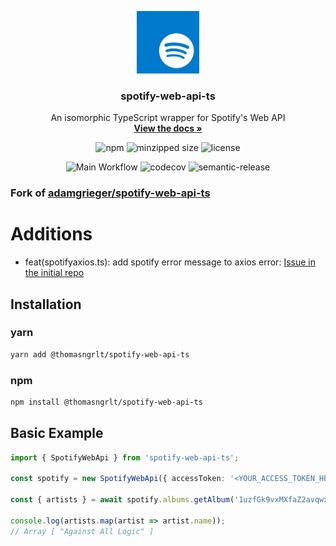 <p align="center">
  <a href="https://github.com/thomas-Negrault/spotify-web-api-ts">
    <img src="assets/logo.svg" height="100">
  </a>

  <h3 align="center">spotify-web-api-ts</h3>

  <p align="center">
    An isomorphic TypeScript wrapper for Spotify's Web API
    <br />
    <a href="https://thomas-negrault.github.io/spotify-web-api-ts/"><strong>View the docs »</strong></a>
    <br />
    <p align="center">
          <img alt="npm" src="https://badgen.net/npm/v/@thomasngrlt/spotify-web-api-ts"/>
      <img alt="minzipped size" src="https://badgen.net/bundlephobia/minzip/@thomasngrlt/spotify-web-api-ts">
      <img alt="license" src="https://badgen.net/github/license/thomas-Negrault/spotify-web-api-ts">
    </p>
    <p align="center">
      <img alt="Main Workflow" src="https://github.com/Thomas-Negrault/spotify-web-api-ts/actions/workflows/main-workflow.yml/badge.svg?branch=main"/>
      <img alt="codecov" src="https://codecov.io/gh/thomas-Negrault/spotify-web-api-ts/branch/main/graph/badge.svg"/>
      <img alt="semantic-release" src="https://img.shields.io/badge/%20%20%F0%9F%93%A6%F0%9F%9A%80-semantic--release-e10079.svg">
    </p>
  </p>
</p>

### Fork of [adamgrieger/spotify-web-api-ts](https://github.com/adamgrieger/spotify-web-api-ts)

# Additions

- feat(spotifyaxios.ts): add spotify error message to axios error: [Issue in the initial repo](https://github.com/thomas-Negrault/spotify-web-api-ts/pull/39)

## Installation

### yarn

```sh
yarn add @thomasngrlt/spotify-web-api-ts
```

### npm

```sh
npm install @thomasngrlt/spotify-web-api-ts
```

## Basic Example

```typescript
import { SpotifyWebApi } from 'spotify-web-api-ts';

const spotify = new SpotifyWebApi({ accessToken: '<YOUR_ACCESS_TOKEN_HERE>' });

const { artists } = await spotify.albums.getAlbum('1uzfGk9vxMXfaZ2avqwxod');

console.log(artists.map(artist => artist.name));
// Array [ "Against All Logic" ]
```
